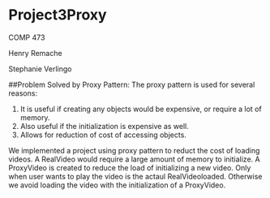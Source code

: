 # Project3Proxy
COMP 473

Henry Remache

Stephanie Verlingo

##Problem Solved by Proxy Pattern:
The proxy pattern is used for several reasons: 
  1. It is useful if creating any objects would be expensive, or require a lot of memory.
  2. Also useful if the initialization is expensive as well.
  3. Allows for reduction of cost of accessing objects.

We implemented a project using proxy pattern to reduct the cost of loading videos. A RealVideo would require
a large amount of memory to initialize. A ProxyVideo is created to reduce the load of initializing a new 
video. Only when user wants to play the video is the actaul RealVideoloaded. Otherwise we avoid loading 
the video with the initialization of a ProxyVideo.
